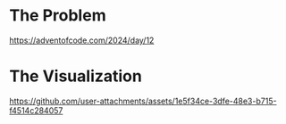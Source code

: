 # The Problem
https://adventofcode.com/2024/day/12

# The Visualization
https://github.com/user-attachments/assets/1e5f34ce-3dfe-48e3-b715-f4514c284057
